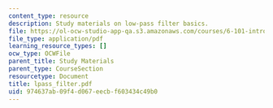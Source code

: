 ```yaml
---
content_type: resource
description: Study materials on low-pass filter basics.
file: https://ol-ocw-studio-app-qa.s3.amazonaws.com/courses/6-101-introductory-analog-electronics-laboratory-spring-2007/974637ab09f4d067eecbf603434c49b0_lpass_filter.pdf
file_type: application/pdf
learning_resource_types: []
ocw_type: OCWFile
parent_title: Study Materials
parent_type: CourseSection
resourcetype: Document
title: lpass_filter.pdf
uid: 974637ab-09f4-d067-eecb-f603434c49b0
---
```

